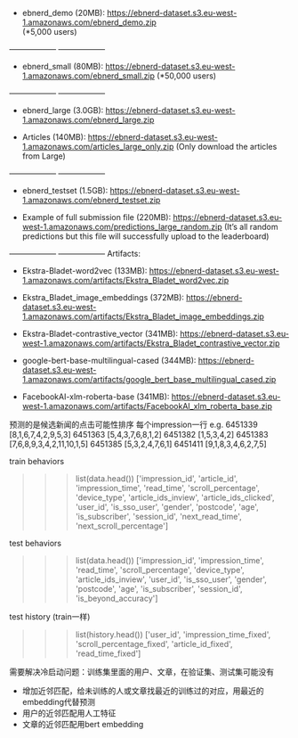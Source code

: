 - ebnerd_demo (20MB): https://ebnerd-dataset.s3.eu-west-1.amazonaws.com/ebnerd_demo.zip  
(*5,000 users)

—————— ——————

- ebnerd_small (80MB): https://ebnerd-dataset.s3.eu-west-1.amazonaws.com/ebnerd_small.zip
(*50,000 users)

—————— ——————

- ebnerd_large (3.0GB): https://ebnerd-dataset.s3.eu-west-1.amazonaws.com/ebnerd_large.zip 

- Articles (140MB): https://ebnerd-dataset.s3.eu-west-1.amazonaws.com/articles_large_only.zip
(Only download the articles from Large)

—————— ——————

- ebnerd_testset (1.5GB): https://ebnerd-dataset.s3.eu-west-1.amazonaws.com/ebnerd_testset.zip 

- Example of full submission file (220MB): https://ebnerd-dataset.s3.eu-west-1.amazonaws.com/predictions_large_random.zip
(It’s all random predictions but this file will successfully upload to the leaderboard)

—————— ——————
Artifacts:
- Ekstra-Bladet-word2vec (133MB): https://ebnerd-dataset.s3.eu-west-1.amazonaws.com/artifacts/Ekstra_Bladet_word2vec.zip 

- Ekstra_Bladet_image_embeddings (372MB): https://ebnerd-dataset.s3.eu-west-1.amazonaws.com/artifacts/Ekstra_Bladet_image_embeddings.zip 

- Ekstra-Bladet-contrastive_vector (341MB): https://ebnerd-dataset.s3.eu-west-1.amazonaws.com/artifacts/Ekstra_Bladet_contrastive_vector.zip

- google-bert-base-multilingual-cased (344MB): https://ebnerd-dataset.s3.eu-west-1.amazonaws.com/artifacts/google_bert_base_multilingual_cased.zip 

- FacebookAI-xlm-roberta-base (341MB): https://ebnerd-dataset.s3.eu-west-1.amazonaws.com/artifacts/FacebookAI_xlm_roberta_base.zip 

预测的是候选新闻的点击可能性排序
每个impression一行
e.g. 
6451339 [8,1,6,7,4,2,9,5,3]
6451363 [5,4,3,7,6,8,1,2]
6451382 [1,5,3,4,2]
6451383 [7,6,8,9,3,4,2,11,10,1,5]
6451385 [5,3,2,4,7,6,1]
6451411 [9,1,8,3,4,6,2,7,5]

train behaviors
>>> list(data.head())
['impression_id', 'article_id', 'impression_time', 'read_time', 'scroll_percentage', 'device_type', 'article_ids_inview', 'article_ids_clicked', 'user_id', 'is_sso_user', 'gender', 'postcode', 'age', 'is_subscriber', 'session_id', 'next_read_time', 'next_scroll_percentage']

test behaviors
>>> list(data.head())
['impression_id', 'impression_time', 'read_time', 'scroll_percentage', 'device_type', 'article_ids_inview', 'user_id', 'is_sso_user', 'gender', 'postcode', 'age', 'is_subscriber', 'session_id', 'is_beyond_accuracy']

test history (train一样)
>>> list(history.head())
['user_id', 'impression_time_fixed', 'scroll_percentage_fixed', 'article_id_fixed', 'read_time_fixed']

需要解决冷启动问题：训练集里面的用户、文章，在验证集、测试集可能没有
- 增加近邻匹配，给未训练的人或文章找最近的训练过的对应，用最近的embedding代替预测
- 用户的近邻匹配用人工特征
- 文章的近邻匹配用bert embedding